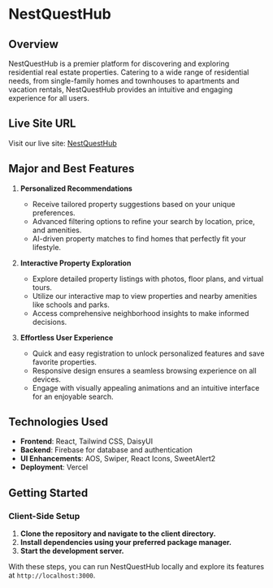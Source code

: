 # NestQuestHub

## Overview

NestQuestHub is a premier platform for discovering and exploring residential real estate properties. Catering to a wide range of residential needs, from single-family homes and townhouses to apartments and vacation rentals, NestQuestHub provides an intuitive and engaging experience for all users.

## Live Site URL

Visit our live site: [NestQuestHub](https://real-estate-bussiness-88e8c.web.app/)

## Major and Best Features

1. **Personalized Recommendations**
   - Receive tailored property suggestions based on your unique preferences.
   - Advanced filtering options to refine your search by location, price, and amenities.
   - AI-driven property matches to find homes that perfectly fit your lifestyle.

2. **Interactive Property Exploration**
   - Explore detailed property listings with photos, floor plans, and virtual tours.
   - Utilize our interactive map to view properties and nearby amenities like schools and parks.
   - Access comprehensive neighborhood insights to make informed decisions.

3. **Effortless User Experience**
   - Quick and easy registration to unlock personalized features and save favorite properties.
   - Responsive design ensures a seamless browsing experience on all devices.
   - Engage with visually appealing animations and an intuitive interface for an enjoyable search.

## Technologies Used
- **Frontend**: React, Tailwind CSS, DaisyUI
- **Backend**: Firebase for database and authentication
- **UI Enhancements**: AOS, Swiper, React Icons, SweetAlert2
- **Deployment**: Vercel

## Getting Started

### Client-Side Setup
1. **Clone the repository and navigate to the client directory.**
2. **Install dependencies using your preferred package manager.**
3. **Start the development server.**

With these steps, you can run NestQuestHub locally and explore its features at `http://localhost:3000`.
